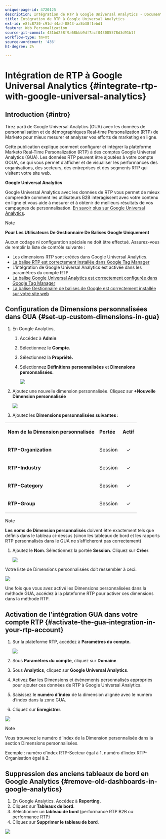 ```yaml
---
unique-page-id: 4720125
description: Intégration de RTP à Google Universal Analytics - Documents Marketo - Documentation du produit
title: Intégration de RTP à Google Universal Analytics
exl-id: e8fc8730-c91d-44ad-8843-aa5b38f1ebd1
feature: Web Personalization
source-git-commit: 431bd258f9a68bbb9df7acf043085578d3d91b1f
workflow-type: tm+mt
source-wordcount: '436'
ht-degree: 2%

---
```


# Intégration de RTP à Google Universal Analytics {#integrate-rtp-with-google-universal-analytics}

## Introduction {#intro}

Tirez parti de Google Universal Analytics (GUA) avec les données de personnalisation et de démographiques Real-time Personalization (RTP) de Marketo pour mieux mesurer et analyser vos efforts de marketing en ligne.

Cette publication explique comment configurer et intégrer la plateforme Marketo Real-Time Personalization (RTP) à des comptes Google Universal Analytics (GUA). Les données RTP peuvent être ajoutées à votre compte GOUA, ce qui vous permet d’afficher et de visualiser les performances des organisations, des secteurs, des entreprises et des segments RTP qui visitent votre site web.

**Google Universal Analytics**

Google Universal Analytics avec les données de RTP vous permet de mieux comprendre comment les utilisateurs B2B interagissent avec votre contenu en ligne et vous aide à mesurer et à obtenir de meilleurs résultats de vos campagnes de personnalisation. [En savoir plus sur Google Universal Analytics](https://support.google.com/analytics/answer/2790010/?hl=en&amp;authuser=1).

>[!NOTE]
>
>**Pour Les Utilisateurs De Gestionnaire De Balises Google Uniquement**
>
>Aucun codage ni configuration spéciale ne doit être effectué. Assurez-vous de remplir la liste de contrôle suivante :
>
>* Les dimensions RTP sont créées dans Google Universal Analytics.
>* [La balise RTP est correctement installée dans Google Tag Manager](https://docs.marketo.com/display/public/DOCS/Implementing+RTP+using+Google+Tag+Manager)
>* L’intégration de Google Universal Analytics est activée dans les paramètres du compte RTP
>* [La balise Google Universal Analytics est correctement configurée dans Google Tag Manager](https://support.google.com/tagmanager/answer/6107124?hl=en)
>* [La balise Gestionnaire de balises de Google est correctement installée sur votre site web](https://developers.google.com/tag-manager/quickstart)

## Configuration de Dimensions personnalisées dans GUA {#set-up-custom-dimensions-in-gua}

1. En Google Analytics,

   1. Accédez à **Admin**
   1. Sélectionnez le **Compte.**
   1. Sélectionnez la **Propriété.**
   1. Sélectionnez **Définitions personnalisées** et **Dimensions personnalisées**.

      ![](assets/image2014-11-29-11-3a2-3a32.png)

1. Ajoutez une nouvelle dimension personnalisée. Cliquez sur **+Nouvelle Dimension personnalisée**

   ![](assets/image2014-11-29-11-3a8-3a16.png)

1. Ajoutez les **Dimensions personnalisées suivantes :**

<table> 
 <tbody> 
  <tr> 
   <td><p><strong>Nom de la Dimension personnalisée</strong></p></td> 
   <td><p><strong>Portée</strong></p></td> 
   <td><p><strong>Actif</strong></p></td> 
  </tr> 
  <tr> 
   <td><p><strong>RTP-Organization</strong></p></td> 
   <td><p>Session</p></td> 
   <td><p align="center">✓</p></td> 
  </tr> 
  <tr> 
   <td><p><strong>RTP-Industry</strong></p></td> 
   <td><p>Session</p></td> 
   <td><p align="center">✓</p></td> 
  </tr> 
  <tr> 
   <td><p><strong>RTP-Category</strong></p></td> 
   <td><p>Session</p></td> 
   <td><p align="center">✓</p></td> 
  </tr> 
  <tr> 
   <td><p><strong>RTP-Group</strong></p></td> 
   <td><p>Session</p></td> 
   <td><p align="center">✓</p></td> 
  </tr> 
 </tbody> 
</table>

>[!NOTE]
>
>**Les noms de Dimension personnalisés** doivent être exactement tels que définis dans le tableau ci-dessus (sinon les tableaux de bord et les rapports RTP personnalisés dans le GUA ne s’afficheront pas correctement)

1. Ajoutez le **Nom**. Sélectionnez la portée **Session**. Cliquez sur **Créer**.

   ![](assets/image2014-11-29-11-3a12-3a51.png)

Votre liste de Dimensions personnalisées doit ressembler à ceci.

![](assets/image2014-11-29-11-36-50-version-2.png)

Une fois que vous avez activé les Dimensions personnalisées dans la méthode GUA, accédez à la plateforme RTP pour activer ces dimensions dans la méthode RTP.

## Activation de l’intégration GUA dans votre compte RTP {#activate-the-gua-integration-in-your-rtp-account}

1. Sur la plateforme RTP, accédez à **Paramètres du compte.**

   ![](assets/image2014-11-29-11-3a27-3a7.png)

1. Sous **Paramètres du compte**, cliquez sur **Domaine**.
1. Sous **Analytics**, cliquez sur **Google Universal Analytics**.
1. Activez **Sur** les Dimensions et événements personnalisés appropriés pour ajouter ces données de RTP à Google Universal Analytics.
1. Saisissez le **numéro d’index** de la dimension alignée avec le numéro d’index dans la zone GUA.
1. Cliquez sur **Enregistrer**.

![](assets/image2014-11-29-11-31-23-version-2.png)

>[!NOTE]
>
>Vous trouverez le numéro d’index de la Dimension personnalisée dans la section Dimensions personnalisées.
>
>Exemple : numéro d’index RTP-Secteur égal à 1, numéro d’index RTP-Organisation égal à 2.

## Suppression des anciens tableaux de bord en Google Analytics {#remove-old-dashboards-in-google-analytics}

1. En Google Analytics. Accédez à **Reporting.**
1. Cliquez sur **Tableaux de bord.**
1. Sélectionner un **tableau de bord** (performance RTP B2B ou performance RTP)
1. Cliquez sur **Supprimer le tableau de bord**.

![](assets/image2014-11-29-11-3a42-3a55.png)
